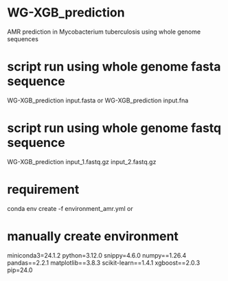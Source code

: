 # WG-XGB_prediction
AMR prediction in Mycobacterium tuberculosis using whole genome sequences


# script run using whole genome fasta sequence
WG-XGB_prediction input.fasta
or
WG-XGB_prediction input.fna

# script run using whole genome fastq sequence
WG-XGB_prediction input_1.fastq.gz input_2.fastq.gz

# requirement
conda env create -f environment_amr.yml
or
# manually create environment
miniconda3=24.1.2
python=3.12.0
snippy=4.6.0
numpy==1.26.4
pandas==2.2.1
matplotlib==3.8.3
scikit-learn==1.4.1
xgboost==2.0.3
pip=24.0



